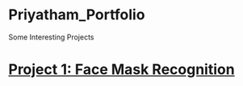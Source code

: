 # Priyatham_Portfolio
Some Interesting Projects

# [Project 1: Face Mask Recognition](https://github.com/priyatham1104/Face-mask-detection)
